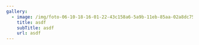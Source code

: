 ```yaml
---
gallery:
  - image: /img/foto-06-10-18-16-01-22-43c158a6-5a9b-11eb-85aa-02a8dc75caa2-2.jpg
    title: asdf
    subTitle: asdf
    url: asdf
---
```

